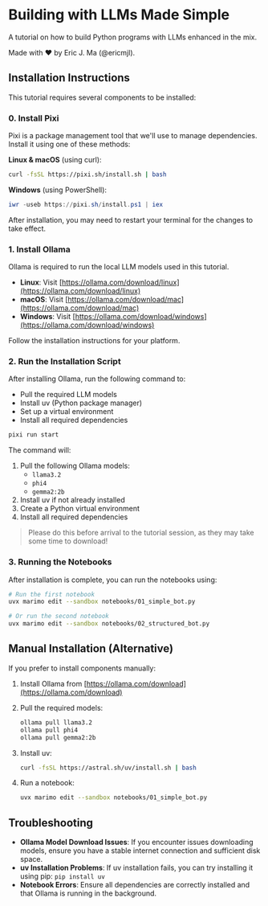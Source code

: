 # Building with LLMs Made Simple

A tutorial on how to build Python programs with LLMs enhanced in the mix.

Made with ❤️ by Eric J. Ma (@ericmjl).

## Installation Instructions

This tutorial requires several components to be installed:

### 0. Install Pixi

Pixi is a package management tool that we'll use to manage dependencies. Install it using one of these methods:

**Linux & macOS** (using curl):

```bash
curl -fsSL https://pixi.sh/install.sh | bash
```

**Windows** (using PowerShell):

```powershell
iwr -useb https://pixi.sh/install.ps1 | iex
```

After installation, you may need to restart your terminal for the changes to take effect.

### 1. Install Ollama

Ollama is required to run the local LLM models used in this tutorial.

- **Linux**: Visit [https://ollama.com/download/linux](https://ollama.com/download/linux)
- **macOS**: Visit [https://ollama.com/download/mac](https://ollama.com/download/mac)
- **Windows**: Visit [https://ollama.com/download/windows](https://ollama.com/download/windows)

Follow the installation instructions for your platform.

### 2. Run the Installation Script

After installing Ollama, run the following command to:

- Pull the required LLM models
- Install uv (Python package manager)
- Set up a virtual environment
- Install all required dependencies

```bash
pixi run start
```

The command will:

1. Pull the following Ollama models:
   - `llama3.2`
   - `phi4`
   - `gemma2:2b`
2. Install uv if not already installed
3. Create a Python virtual environment
4. Install all required dependencies

> Please do this before arrival to the tutorial session,
> as they may take some time to download!

### 3. Running the Notebooks

After installation is complete, you can run the notebooks using:

```bash
# Run the first notebook
uvx marimo edit --sandbox notebooks/01_simple_bot.py

# Or run the second notebook
uvx marimo edit --sandbox notebooks/02_structured_bot.py
```

## Manual Installation (Alternative)

If you prefer to install components manually:

1. Install Ollama from [https://ollama.com/download](https://ollama.com/download)

2. Pull the required models:

   ```bash
   ollama pull llama3.2
   ollama pull phi4
   ollama pull gemma2:2b
   ```

3. Install uv:

   ```bash
   curl -fsSL https://astral.sh/uv/install.sh | bash
   ```

4. Run a notebook:

   ```bash
   uvx marimo edit --sandbox notebooks/01_simple_bot.py
   ```

## Troubleshooting

- **Ollama Model Download Issues**: If you encounter issues downloading models, ensure you have a stable internet connection and sufficient disk space.
- **uv Installation Problems**: If uv installation fails, you can try installing it using pip: `pip install uv`
- **Notebook Errors**: Ensure all dependencies are correctly installed and that Ollama is running in the background.
